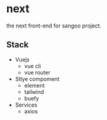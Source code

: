 # next

the next front-end for sangoo project.

## Stack

- Vuejs
  - vue cli
  - vue router
- Stlye compoment
  - element
  - tailwind
  - buefy
- Services
  - axios
